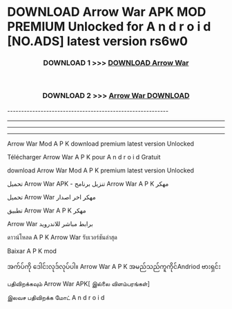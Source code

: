 # DOWNLOAD Arrow War  APK MOD PREMIUM Unlocked for A n d r o i d [NO.ADS] latest version rs6w0 



<div align="center">

<h3>DOWNLOAD 1 >>> <a href="https://getmod2.web.app/?judul=Arrow War ">DOWNLOAD Arrow War </a></h3><br>

<h3>DOWNLOAD 2 >>> <a href="https://getmod2.web.app/?judul=Arrow War ">Arrow War  DOWNLOAD </a></h3>

</div>
----------------------------------------------------------

----------------------------------------------------------

----------------------------------------------------------

----------------------------------------------------------

Arrow War  Mod A P K download premium latest version Unlocked

Télécharger Arrow War  A P K pour A n d r o i d Gratuit

download Arrow War  Mod A P K premium latest version Unlocked

تحميل Arrow War  APK - تنزيل برنامج Arrow War  A P K مهكر

تحميل Arrow War  مهكر اخر اصدار

تطبيق Arrow War  A P K مهكر

Arrow War  برابط مباشر للاندرويد

ดาวน์โหลด A P K Arrow War  รับเวอร์ชันล่าสุด

Baixar A P K mod

အက်ပ်ကို ဒေါင်းလုဒ်လုပ်ပါ။ Arrow War  A P K အမည်သည်ကူကိုင်Andriod ဗားရှင်း

பதிவிறக்கவும் Arrow War  APK[ இல்லை விளம்பரங்கள்] 
 
இலவச பதிவிறக்க மோட் A n d r o i d




